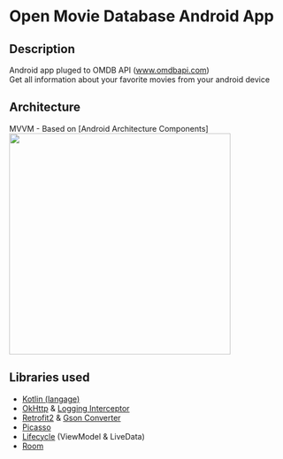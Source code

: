 # Open Movie Database Android App

## Description

Android app pluged to OMDB API (www.omdbapi.com) <br>Get all information about your favorite movies from your android device

## Architecture

MVVM - Based on [Android Architecture Components]
<img src="https://developer.android.com/topic/libraries/architecture/images/final-architecture.png" width="400">

## Libraries used

- [Kotlin (langage)](https://developer.android.com/kotlin)
- [OkHttp](https://github.com/square/okhttp) & [Logging Interceptor](https://github.com/square/okhttp/tree/master/okhttp-logging-interceptor)
- [Retrofit2](https://github.com/square/retrofit) & [Gson Converter](https://github.com/square/retrofit/tree/master/retrofit-converters/gson)
- [Picasso](https://github.com/square/picasso)
- [Lifecycle](https://developer.android.com/reference/android/arch/lifecycle/package-summary.html) (ViewModel & LiveData)
- [Room](https://developer.android.com/topic/libraries/architecture/room.html)

